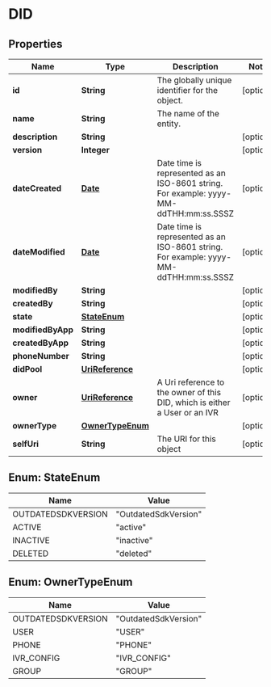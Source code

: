 
# DID

## Properties
Name | Type | Description | Notes
------------ | ------------- | ------------- | -------------
**id** | **String** | The globally unique identifier for the object. |  [optional]
**name** | **String** | The name of the entity. | 
**description** | **String** |  |  [optional]
**version** | **Integer** |  |  [optional]
**dateCreated** | [**Date**](Date.md) | Date time is represented as an ISO-8601 string. For example: yyyy-MM-ddTHH:mm:ss.SSSZ |  [optional]
**dateModified** | [**Date**](Date.md) | Date time is represented as an ISO-8601 string. For example: yyyy-MM-ddTHH:mm:ss.SSSZ |  [optional]
**modifiedBy** | **String** |  |  [optional]
**createdBy** | **String** |  |  [optional]
**state** | [**StateEnum**](#StateEnum) |  |  [optional]
**modifiedByApp** | **String** |  |  [optional]
**createdByApp** | **String** |  |  [optional]
**phoneNumber** | **String** |  |  [optional]
**didPool** | [**UriReference**](UriReference.md) |  |  [optional]
**owner** | [**UriReference**](UriReference.md) | A Uri reference to the owner of this DID, which is either a User or an IVR |  [optional]
**ownerType** | [**OwnerTypeEnum**](#OwnerTypeEnum) |  |  [optional]
**selfUri** | **String** | The URI for this object |  [optional]


<a name="StateEnum"></a>
## Enum: StateEnum
Name | Value
---- | -----
OUTDATEDSDKVERSION | &quot;OutdatedSdkVersion&quot;
ACTIVE | &quot;active&quot;
INACTIVE | &quot;inactive&quot;
DELETED | &quot;deleted&quot;


<a name="OwnerTypeEnum"></a>
## Enum: OwnerTypeEnum
Name | Value
---- | -----
OUTDATEDSDKVERSION | &quot;OutdatedSdkVersion&quot;
USER | &quot;USER&quot;
PHONE | &quot;PHONE&quot;
IVR_CONFIG | &quot;IVR_CONFIG&quot;
GROUP | &quot;GROUP&quot;



